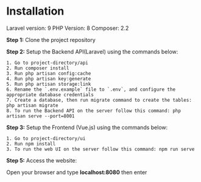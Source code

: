 # Installation

Laravel version: 9
PHP Version: 8
Composer: 2.2

**Step 1:** Clone the project repository

**Step 2:** Setup the Backend API(Laravel) using the commands below:

```
1. Go to project-directory/api
2. Run composer install
3. Run php artisan config:cache
4. Run php artisan key:generate
5. Run php artisan storage:link
6. Rename the `.env.example` file to `.env`, and configure the appropriate database credentials
7. Create a database, then run migrate command to create the tables: php artisan migrate
8. To run the Backend API on the server follow this command: php artisan serve --port=8001
```

**Step 3:** Setup the Frontend (Vue.js) using the commands below:

```
1. Go to project-directory/ui
2. Run npm install
3. To run the web UI on the server follow this command: npm run serve
```

**Step 5:** Access the website:

Open your browser and type **localhost:8080** then enter
